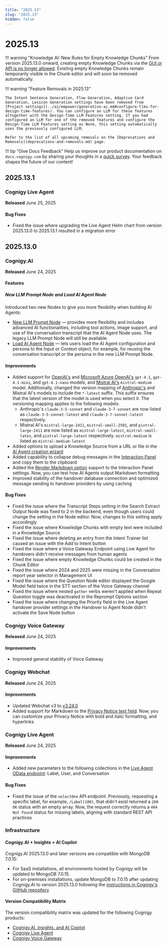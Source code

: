 ```yaml
---
title: "2025.13"
slug: "2025.13"
hidden: false
---
```


# 2025.13

!!! warning "Knowledge AI: New Rules for Empty Knowledge Chunks"
    From version 2025.13.0 onward, creating empty Knowledge Chunks via the [GUI or API is no longer allowed](../ai/empower/knowledge-ai/knowledge-chunk/knowledge-chunk.md). Existing empty Knowledge Chunks remain temporarily visible in the Chunk editor and will soon be removed automatically.

!!! warning "Feature Removals in 2025.13"

    The Intent Sentence Generation, Flow Generation, Adaptive Card Generation, Lexicon Generation settings have been removed from [Project settings](../ai/empower/generative-ai.md#configure-llms-for-design-time-features). You can configure an LLM for these features altogether with the Design-Time LLM Features setting. If you had configured an LLM for one of the removed features and configure the Design-Time LLM Features setting as None, this setting automatically uses the previously configured LLM.

    Refer to the list of all upcoming removals on the [Deprecations and Removals](deprecations-and-removals.md) page.

!!! tip "Give Docs Feedback"
    Help us improve our product documentation on `docs.cognigy.com` by sharing your thoughts in a [quick survey](https://forms.office.com/e/xnqneVasp2). Your feedback shapes the future of our content!

## 2025.13.1

### Cognigy Live Agent

**Released** June 25, 2025

#### Bug Fixes

- Fixed the issue where upgrading the Live Agent Helm chart from version 2025.13.0 to 2025.13.1 resulted in a migration error

## 2025.13.0

### Cognigy.AI

**Released** June 24, 2025

#### Features

##### New LLM Prompt Node and Load AI Agent Node

Introduced two new Nodes to give you more flexibility when building AI Agents:

- [New LLM Prompt Node](../ai/build/node-reference/service/llm-prompt.md) — provides more flexibility and includes advanced AI functionalities, including tool actions, image support, and use of the conversation transcript that the AI Agent Node uses. The legacy LLM Prompt Node will still be available.
- [Load AI Agent Node](../ai/build/node-reference/ai/load-ai-agent.md) — lets users load the AI Agent configuration and persona to the Input or Context object, for example, for reusing the conversation transcript or the persona in the new LLM Prompt Node.

#### Improvements

- Added support for [OpenAI's](../ai/empower/llms/providers/openai.md) and [Microsoft Azure OpenAI's](../ai/empower/llms/providers/microsoft-azure-openai.md) `gpt-4.1`, `gpt-4.1-mini`, and `gpt-4.1-nano` models, and [Mistral AI's](../ai/empower/llms/providers/mistral.md) `mistral-medium` model. Additionally, changed the version mapping of [Anthropic's](../ai/empower/llms/providers/anthropic.md) and Mistral AI's models to include the `*-latest` suffix. This suffix ensures that the latest version of the model is used when you select it. The versioning mapping applies to the following models:
    - Anthropic's `claude-3-5-sonnet` and `claude-3-7-sonnet` are now listed as `claude-3-5-sonnet-latest` and `claude-3-7-sonnet-latest` respectively.
    - Mistral AI's `mistral-large-2411`, `mistral-small-2501`, and `pixtral-large-2411` are now listed as `mistral-large-latest`, `mistral-small-lates`, and `pixtral-large-latest` respectively. `mistral-medium` is listed as `mistral-medium-latest`
- Added options to upload a Knowledge Source from a URL or file in the [AI Agent creation wizard](../ai/empower/agentic-ai/manage-ai-agents.md)
- Added capability to collapse debug messages in the [Interaction Panel](../ai/test/interaction-panel/overview.md) and copy them to the clipboard
- Added the [Render Markdown option](../ai/test/interaction-panel/overview.md#settings) support to the Interaction Panel settings. Now, you can test how AI Agents output Markdown formatting
- Improved stability of the handover database connection and optimized message sending to handover providers by using caching

#### Bug Fixes

- Fixed the issue where the Transcript Steps setting in the Search Extract Output Node was fixed to 2 in the backend, even though users could change the setting in the Node editor. Now, changes to this setting apply accordingly
- Fixed the issue where Knowledge Chunks with empty text were included in a Knowledge Source
- Fixed the issue where deleting an entry from the Intent Trainer list caused an issue with the Add to Intent button
- Fixed the issue where a Voice Gateway Endpoint using Live Agent for handovers didn't receive messages from human agents
- Fixed the issue where empty Knowledge Chunks could be created in the Chunk Editor
- Fixed the issue where 2024 and 2025 were missing in the Conversation report year selector in Management UI
- Fixed the issue where the Question Node editor displayed the Google Model field twice in the STT section of the Voice Gateway channel
- Fixed the issue where nested `gather` verbs weren't applied when Repeat Question toggle was deactivated in the Reprompt Options section 
- Fixed the issue where changing the Priority field in the Live Agent handover provider settings in the Handover to Agent Node didn't activate the Save Node button

### Cognigy Voice Gateway

**Released** June 24, 2025

#### Improvements

- Improved general stability of Voice Gateway

### Cognigy Webchat

**Released** June 24, 2025

#### Improvements

- Updated Webchat v3 to [v3.24.0](https://github.com/Cognigy/Webchat/releases/tag/v3.24.0)
- Added support for Markdown to the [Privacy Notice text field](../webchat/v3/configuration.md#privacy-notice). Now, you can customize your Privacy Notice with bold and italic formatting, and hyperlinks

### Cognigy Live Agent

**Released** June 24, 2025

#### Improvements

- Added new parameters to the following collections in the [Live Agent OData endpoint](../live-agent/tools/odata-endpoint.md): Label, User, and Conversation

#### Bug Fixes

- Fixed the issue of the `selectOne` API endpoint. Previously, requesting a specific label, for example, `/Label(100)`, that didn't exist returned a `200 OK` status with an empty array. Now, the request correctly returns a `404 Not Found` status for missing labels, aligning with standard REST API practices

### Infrastructure

#### Cognigy.AI + Insights + AI Copilot

Cognigy.AI 2025.13.0 and later versions are compatible with MongoDB 7.0.15:

- For SaaS installations, all environments hosted by Cognigy will be updated to MongoDB 7.0.15.
- For on-premises installations, update MongoDB to 7.0.15 after updating Cognigy.AI to version 2025.13.0 following the [instructions in Cognigy's GitHub repository](https://github.com/Cognigy/cognigy-mongodb-helm-chart?tab=readme-ov-file#upgrading-helm-release)

#### Version Compatibility Matrix

The version compatibility matrix was updated for the following Cognigy products:

- [Cognigy.AI, Insights, and AI Copilot](../ai/installation/version-compatibility-matrix.md)
- [Cognigy Live Agent](../live-agent/installation/deployment/version-compatibility-matrix.md)
- [Cognigy Voice Gateway](../voice-gateway/installation/version-compatibility-matrix.md)